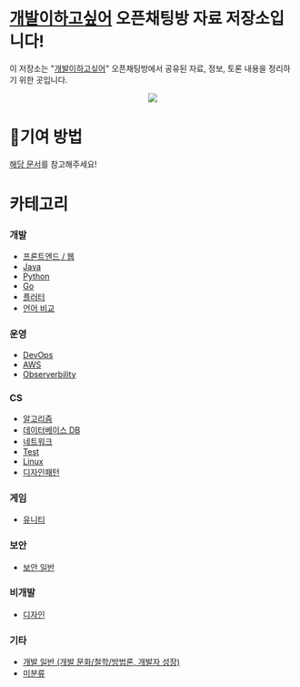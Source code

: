 # [개발이하고싶어](https://open.kakao.com/o/gTMGkfjf) 오픈채팅방 자료 저장소입니다!

이 저장소는 "[개발이하고싶어](https://open.kakao.com/o/gTMGkfjf)" 오픈채팅방에서 공유된 자료, 정보, 토론 내용을 정리하기 위한 곳입니다.

<div align=center>
  <a href="https://github.com/GaeBari/archive/graphs/contributors">
    <img src="https://contrib.rocks/image?repo=GaeBari/GaeBari.github.io" />
  </a>
</div>

# 📗기여 방법

[해당 문서](/CONTRIBUTING.md)를 참고해주세요!

# 카테고리

### 개발

- [프론트엔드 / 웹](개발/README.md)
- [Java](개발/README.md)
- [Python](개발/README.md)
- [Go](개발/README.md)
- [플러터](개발/README.md)
- [언어 비교](개발/README.md)

### 운영

- [DevOps](운영/README.md)
- [AWS](운영/README.md)
- [Observerbility](운영/README.md)

### CS

- [알고리즘](CS/README.md)
- [데이터베이스 DB](CS/README.md)
- [네트워크](CS/README.md)
- [Test](CS/README.md)
- [Linux](CS/README.md)
- [디자인패턴](CS/README.md)

### 게임

- [유니티](게임/README.md)

### 보안

- [보안 일반](보안/README.md)

### 비개발

- [디자인](디자인/README.md)

### 기타

- [개발 일반 (개발 문화/철학/방법론, 개발자 성장)](기타/README.md)
- [미분류](기타/README.md)
